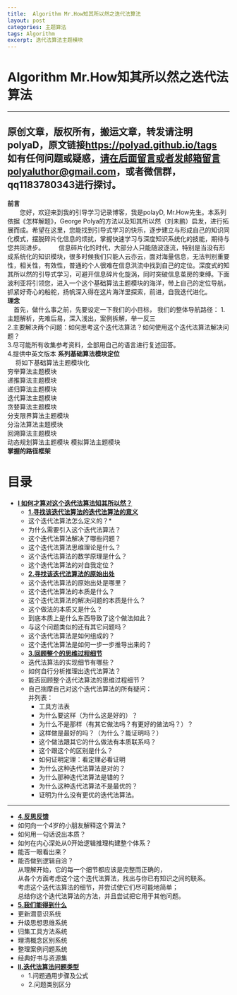 ```yaml
---
title:  Algorithm Mr.How知其所以然之迭代法算法
layout: post
categories: 主题算法
tags: Algorithm
excerpt: 迭代法算法主题模块
---
```

# Algorithm Mr.How知其所以然之迭代法算法 <span id="home">

---

原创文章，版权所有，搬运文章，转发请注明polyaD，原文链接<https://polyad.github.io/tags>   
如有任何问题或疑惑，请在后面留言或者发邮箱留言polyaluthor@gmail.com，或者微信群，qq1183780343进行探讨。
---
**前言**  
&emsp;&emsp;您好，欢迎来到我的引导学习记录博客，我是polayD, Mr.How先生。本系列依据《怎样解题》，George Polya的方法以及知其所以然（刘未鹏）启发，进行拓展而成。希望在这里，您能找到引导式学习的快乐，逐步建立与形成自己的知识同化模式，摆脱碎片化信息的烦扰，掌握快速学习与深度知识系统化的技能，期待与您共同进步。
&emsp;&emsp;信息碎片化的时代，大部分人只能随波逐流，特别是当没有形成系统化的知识模块，很多时候我们只能人云亦云，面对海量信息，无法判别重要性，相关性，有效性，普通的个人很难在信息洪流中找到自己的定位。深度式的知其所以然的引导式学习，可避开信息碎片化旋涡，同时突破信息茧房的束缚。下面波利亚将引领您，进入一个这个基础算法主题模块的海洋，带上自己的定位导航，抓紧好奇心的船舵，扬帆深入得在这片海洋里探索，前进，自我迭代进化。  
****理念****  
&emsp;首先，做什么事之前，先要设定一下我们的小目标，
我们的整体导航路径：
1.主题解析，先难后易，深入浅出，案例拆解，举一反三  
2.主要解决两个问题：如何思考这个迭代法算法？如何使用这个迭代法算法解决问题？  
3.尽可能所有收集参考资料，全部用自己的语言进行复述回答。  
4.提供中英文版本
**系列基础算法模块定位**      
&emsp;
将如下基础算法主题模块化  
穷举算法主题模块  
递推算法主题模块  
递归算法主题模块  
迭代算法主题模块  
贪婪算法主题模块  
分支限界算法主题模块  
分治法算法主题模块  
回溯算法主题模块  
动态规划算法主题模块 
模拟算法主题模块    
****掌握的路径框架****
# 目录
* **[I 如何才算对这个迭代法算法知其所以然？](#1)**      
  * **[1.寻找该迭代法算法的迭代法算法的意义](#1.1)**       
  *  这个迭代法算法怎么定义的？* 
  *  为什么需要引入这个迭代法算法？      
  * 这个迭代法算法解决了哪些问题？   
  * 这个迭代法算法思维理论是什么？   
  * 这个迭代法算法的数学原理是什么？  
  * 这个迭代法算法的对自我定位？   
  * **[2.寻找该迭代法算法的原始出处](#1.2)**   
  * 这个迭代法算法的原始出处是哪里？    
  * 这个迭代法算法的本质是什么？    
  * 这个迭代法算法的解决问题的本质是什么？   
  * 这个做法的本质又是什么？    
  * 到底本质上是什么东西导致了这个做法如此？    
  * 与这个问题类似的还有其它问题吗？ 
  * 这个迭代法算法是如何组成的？    
  * 这个迭代法算法是如何一步一步推导出来的？  
  * **[3.回顾整个的思维过程细节](#1.3)**  
  * 迭代法算法的实现细节有哪些？   
  * 如何自行分析推理出迭代法算法？      
  * 能否回顾整个迭代法算法的思维过程细节？  
  - 
    自己揣摩自己对这个迭代法算法的所有疑问：      
      并列表：     
    * 工具方法表 
    *   为什么要这样（为什么这是好的）？    
    *   为什么不是那样（有其它做法吗？有更好的做法吗？）？    
    *   这样做是最好的吗？（为什么？能证明吗？）    
    *   这个做法跟其它的什么做法有本质联系吗？    
    *   这个跟这个的区别是什么？    
    *   如何证明定理：看定理必看证明    
    *   为什么这种迭代法算法是对的？    
    *   为什么那种迭代法算法是错的？    
    *   为什么这种迭代法算法不是最优的？    
    *   证明为什么没有更优的迭代法算法。 
 ----  
  * **[4.反思反馈](#1.4)**      
  *  如何向一个4岁的小朋友解释这个算法？ 
  *  如何用一句话说出本质？
  *  如何在内心深处从0开始逻辑推理构建整个体系？
  *  能否一眼看出来？     
  * 能否做到逻辑自洽？    
    从理解开始，它的每一个细节都应该是完整而正确的，    
    从各个方面考虑这个这个迭代法算法，找出与你已有知识之间的联系。    
    考虑这个迭代法算法的细节，并尝试使它们尽可能地简单；    
    总结你这个迭代法算法的方法，并且尝试把它用于其他问题。    
  * **[5.我们能得到什么](#1.5)**         
  *   更新潜意识系统    
  *   升级思想思维系统    
  *   归集工具方法系统    
  *   理清概念区别系统        
  *   整理案例问题系统  
  *   经典好书与资源集      
* **[II.迭代法算法问题类型](#2)**     
  *  1.问题通用步骤及公式   
  *  2.问题类别区分   